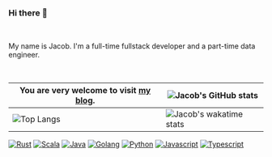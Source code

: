 ### Hi there 👋

</br>

My name is Jacob. I'm a full-time fullstack developer and a part-time data engineer.

</br>

| You are very welcome to visit [my blog](https://jacobbishopxy.github.io/). | ![Jacob's GitHub stats](https://github-readme-stats.vercel.app/api?username=jacobbishopxy&show_icons=true&theme=dark&hide=issues,contribs) |
| --- | --- |
| ![Top Langs](https://github-readme-stats.vercel.app/api/top-langs/?username=jacobbishopxy&layout=compact&langs_count=8&theme=dark&exclude_repo=cyberbrick,ezx) | ![Jacob's wakatime stats](https://github-readme-stats.vercel.app/api/wakatime?username=JacobBishop&layout=compact&theme=dark&langs_count=8) |

[![Rust](https://img.shields.io/badge/Rust-%20?logoColor=white&logo=rust&color=dea584)](#)
[![Scala](https://img.shields.io/badge/Scala-%20?&logo=scala&logoColor=white&color=d4302e)](#)
[![Java](https://img.shields.io/badge/Java-%20?&logo=java&logoColor=white&color=b07219)](#)
[![Golang](https://img.shields.io/badge/Golang-%20?&logo=go&logoColor=white&color=00a7d0)](#)
[![Python](https://img.shields.io/badge/Python-%20?&logo=python&logoColor=white&color=3877ad)](#)
[![Javascript](https://img.shields.io/badge/Javascript-%20?&logo=javascript&logoColor=white&color=efd81d)](#)
[![Typescript](https://img.shields.io/badge/Typescript-%20?&logo=typescript&logoColor=white&color=2f74c0)](#)
